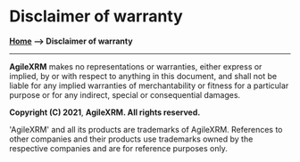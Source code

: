 
# Disclaimer of warranty

**[Home](/) --> Disclaimer of warranty**

---

**AgileXRM** makes no representations or warranties, either express or
implied, by or with respect to anything in this document, and shall not be
liable for any implied warranties of merchantability or fitness for a particular
purpose or for any indirect, special or consequential damages.

**Copyright (C) 2021**, **AgileXRM. All rights reserved.**

'AgileXRM' and all its products are trademarks of AgileXRM.
References to other companies and their products use trademarks owned by the
respective companies and are for reference purposes only.
